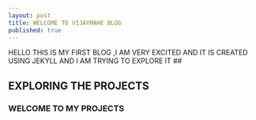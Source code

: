 ```yaml
---
layout: post
title: WELCOME TO VIJAYMAHE BLOG
published: true
---
```


HELLO THIS IS MY FIRST BLOG ,I AM VERY EXCITED AND IT IS CREATED USING JEKYLL AND I AM TRYING TO EXPLORE IT ##

## EXPLORING THE PROJECTS
### WELCOME TO MY PROJECTS






